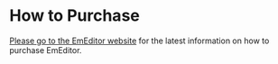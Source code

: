 # How to Purchase

[Please go to the EmEditor website](https://www.emeditor.com/#purchase) for the latest information on how to purchase EmEditor.
